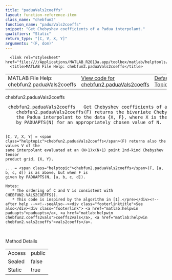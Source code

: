 ```yaml
---
title: "paduaVals2coeffs"
layout: function-reference-item
class_name: "chebfun2"
function_name: "paduaVals2coeffs"
snippet: "Get Chebyshev coefficients of a Padua interpolant."
qualifiers: "Static"
return_type: "[C, V, X, Y]"
arguments: "(F, dom)"
---
```


<html>
   <head>
      <meta http-equiv="Content-Type" content="text/html; charset=utf-8">
   
      <link rel="stylesheet" href="file:////Applications/MATLAB_R2013a.app/toolbox/matlab/helptools/private/helpwin.css">
      <title>MATLAB File Help: chebfun2.paduaVals2coeffs</title>
   </head>
   <body>
      <!--Single-page help-->
      <table border="0" cellspacing="0" width="100%">
         <tr class="subheader">
            <td class="headertitle">MATLAB File Help: chebfun2.paduaVals2coeffs</td>
            <td class="subheader-left"><a href="matlab:edit chebfun2.paduaVals2coeffs">View code for chebfun2.paduaVals2coeffs</a></td>
            <td class="subheader-right"><a href="matlab:helpwin">Default Topics</a></td>
         </tr>
      </table>
      <div class="title">chebfun2.paduaVals2coeffs</div>
      <div class="helptext"><pre><!--helptext --> <span class="helptopic">chebfun2.paduaVals2coeffs</span>   Get Chebyshev coefficients of a Padua interpolant.
    <span class="helptopic">chebfun2.paduaVals2coeffs</span>(F) returns the bivariate Chebyshev coefficients of
    the Padua interpolant to the data {X, F}, where X is the Padua grid returned
    by PADUAPTS(N) for an appropriately chosen value of N.
 
    [C, V, X, Y] = <span class="helptopic">chebfun2.paduaVals2coeffs</span>(F) returns also the values V of the
    same interpolant evaluated at an (N+1)x(N+1) point 2nd-kind Chebyshev tensor
    product grid, {X, Y}.
 
    ... = <span class="helptopic">chebfun2.paduaVals2coeffs</span>(F, [a, b, c, d]) is as above, but when F is
    given by PADUAPTS(N, [a, b, c, d]).
 
    Notes: 
       * The ordering of C and V is consistent with CHEBFUN2.VALS2COEFFS().
       * This code is inspired by the algorithm in [1].</pre></div><!--after help --><!--seeAlso--><div class="footerlinktitle">See also</div><div class="footerlink"> <a href="matlab:helpwin paduapts">paduapts</a>, <a href="matlab:helpwin chebfun2.coeffs2vals">coeffs2vals</a>, <a href="matlab:helpwin chebfun2.vals2coeffs">vals2coeffs</a>.
</div>
      <!--Method-->
      <div class="sectiontitle">Method Details</div>
      <table class="class-details">
         <tr>
            <td class="class-detail-label">Access</td>
            <td>public</td>
         </tr>
         <tr>
            <td class="class-detail-label">Sealed</td>
            <td>false</td>
         </tr>
         <tr>
            <td class="class-detail-label">Static</td>
            <td>true</td>
         </tr>
      </table>
   </body>
</html>
